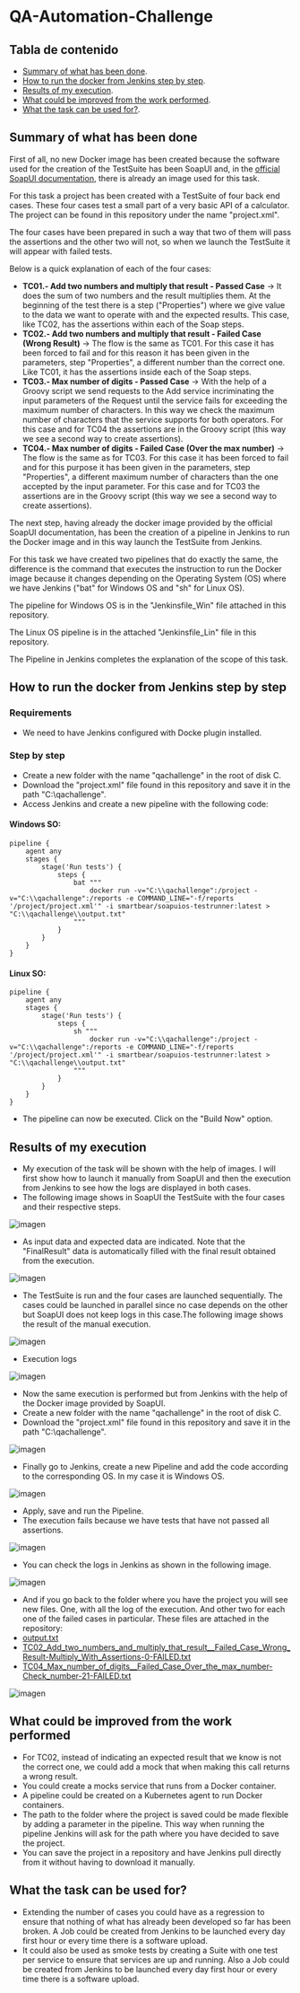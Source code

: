 # QA-Automation-Challenge

## Tabla de contenido
- [Summary of what has been done](#summary-of-what-has-been-done).
- [How to run the docker from Jenkins step by step](#how-to-run-the-docker-from-jenkins-step-by-step).
- [Results of my execution](#results-of-my-execution).
- [What could be improved from the work performed](#what-could-be-improved-from-the-work-performed).
- [What the task can be used for?](#what-the-task-can-be-used-for).

## Summary of what has been done

First of all, no new Docker image has been created because the software used for the creation of the TestSuite has been SoapUI and, in the [official SoapUI documentation](https://www.soapui.org/docs/test-automation/running-in-docker/), there is already an image used for this task.

For this task a project has been created with a TestSuite of four back end cases. These four cases test a small part of a very basic API of a calculator. The project can be found in this repository under the name "project.xml".

The four cases have been prepared in such a way that two of them will pass the assertions and the other two will not, so when we launch the TestSuite it will appear with failed tests.

Below is a quick explanation of each of the four cases:
- **TC01.- Add two numbers and multiply that result - Passed Case** -> It does the sum of two numbers and the result multiplies them. At the beginning of the test there is a step ("Properties") where we give value to the data we want to operate with and the expected results. This case, like TC02, has the assertions within each of the Soap steps.
- **TC02.- Add two numbers and multiply that result - Failed Case (Wrong Result)** -> The flow is the same as TC01. For this case it has been forced to fail and for this reason it has been given in the parameters, step "Properties", a different number than the correct one. Like TC01, it has the assertions inside each of the Soap steps.
- **TC03.- Max number of digits - Passed Case** -> With the help of a Groovy script we send requests to the Add service incriminating the input parameters of the Request until the service fails for exceeding the maximum number of characters. In this way we check the maximum number of characters that the service supports for both operators. For this case and for TC04 the assertions are in the Groovy script (this way we see a second way to create assertions).
- **TC04.- Max number of digits - Failed Case (Over the max number)** -> The flow is the same as for TC03. For this case it has been forced to fail and for this purpose it has been given in the parameters, step "Properties", a different maximum number of characters than the one accepted by the input parameter. For this case and for TC03 the assertions are in the Groovy script (this way we see a second way to create assertions).

The next step, having already the docker image provided by the official SoapUI documentation, has been the creation of a pipeline in Jenkins to run the Docker image and in this way launch the TestSuite from Jenkins.

For this task we have created two pipelines that do exactly the same, the difference is the command that executes the instruction to run the Docker image because it changes depending on the Operating System (OS) where we have Jenkins ("bat" for Windows OS and "sh" for Linux OS).

The pipeline for Windows OS is in the "Jenkinsfile_Win" file attached in this repository.

The Linux OS pipeline is in the attached "Jenkinsfile_Lin" file in this repository.

The Pipeline in Jenkins completes the explanation of the scope of this task.

## How to run the docker from Jenkins step by step
### Requirements
- We need to have Jenkins configured with Docke plugin installed.
### Step by step
- Create a new folder with the name "qachallenge" in the root of disk C.
- Download the "project.xml" file found in this repository and save it in the path "C:\qachallenge".
- Access Jenkins and create a new pipeline with the following code:
####     Windows SO:
```
pipeline {
    agent any
    stages {
        stage('Run tests') {
            steps {
                bat """
                    docker run -v="C:\\qachallenge":/project -v="C:\\qachallenge":/reports -e COMMAND_LINE="-f/reports '/project/project.xml'" -i smartbear/soapuios-testrunner:latest > "C:\\qachallenge\\output.txt"    
                """
            }
        }
    }
}
```
          
####     Linux SO:
```
pipeline {
    agent any
    stages {
        stage('Run tests') {
            steps {
                sh """
                    docker run -v="C:\\qachallenge":/project -v="C:\\qachallenge":/reports -e COMMAND_LINE="-f/reports '/project/project.xml'" -i smartbear/soapuios-testrunner:latest > "C:\\qachallenge\\output.txt"      
                """
            }
        }
    }
}
```
- The pipeline can now be executed. Click on the "Build Now" option.
          
## Results of my execution

- My execution of the task will be shown with the help of images. I will first show how to launch it manually from SoapUI and then the execution from Jenkins to see how the logs are displayed in both cases.
- The following image shows in SoapUI the TestSuite with the four cases and their respective steps.

![imagen](https://user-images.githubusercontent.com/29427746/160293815-431168ac-58e8-4954-adeb-bbebcccacde3.png)

- As input data and expected data are indicated. Note that the "FinalResult" data is automatically filled with the final result obtained from the execution.

![imagen](https://user-images.githubusercontent.com/29427746/160293926-cf1c0072-77dd-4b7e-ab57-1e5fa14c0e95.png)

- The TestSuite is run and the four cases are launched sequentially. The cases could be launched in parallel since no case depends on the other but SoapUI does not keep logs in this case.The following image shows the result of the manual execution.

![imagen](https://user-images.githubusercontent.com/29427746/160294297-3c9ea093-2e7e-4cb8-94cb-a383b9d8ee1a.png)

- Execution logs

![imagen](https://user-images.githubusercontent.com/29427746/160295188-cb14a31e-6715-46df-ab9b-bd3a8a96ac71.png)


- Now the same execution is performed but from Jenkins with the help of the Docker image provided by SoapUI.
- Create a new folder with the name "qachallenge" in the root of disk C.
- Download the "project.xml" file found in this repository and save it in the path "C:\qachallenge".

![imagen](https://user-images.githubusercontent.com/29427746/160293683-69c8fb0a-20d2-4c54-8c2e-d0f9eb7f165c.png)

- Finally go to Jenkins, create a new Pipeline and add the code according to the corresponding OS. In my case it is Windows OS.

![imagen](https://user-images.githubusercontent.com/29427746/160294855-d5f5f218-79c3-4df0-8079-9cb0da5e7172.png)

- Apply, save and run the Pipeline.
- The execution fails because we have tests that have not passed all assertions.

![imagen](https://user-images.githubusercontent.com/29427746/160295045-62246992-623d-42f8-92aa-71b5b84ff6c5.png)

- You can check the logs in Jenkins as shown in the following image.

![imagen](https://user-images.githubusercontent.com/29427746/160295204-b0bd1a4c-ff90-4672-a4df-6b071ec22db9.png)

- And if you go back to the folder where you have the project you will see new files. One, with all the log of the execution. And other two for each one of the failed cases in particular. These files are attached in the repository:
- [output.txt](https://github.com/EMollar/QA-Automation-Challenge/blob/main/output.txt)
- [TC02_Add_two_numbers_and_multiply_that_result__Failed_Case_Wrong_Result-Multiply_With_Assertions-0-FAILED.txt](https://github.com/EMollar/QA-Automation-Challenge/blob/main/TestSuite-TC02_Add_two_numbers_and_multiply_that_result__Failed_Case_Wrong_Result-Multiply_With_Assertions-0-FAILED.txt)
- [TC04_Max_number_of_digits__Failed_Case_Over_the_max_number-Check_number-21-FAILED.txt](https://github.com/EMollar/QA-Automation-Challenge/blob/main/TestSuite-TC04_Max_number_of_digits__Failed_Case_Over_the_max_number-Check_number-21-FAILED.txt)

![imagen](https://user-images.githubusercontent.com/29427746/160295343-47d7330d-2258-40d8-8b27-335725d9f9c0.png)

## What could be improved from the work performed
- For TC02, instead of indicating an expected result that we know is not the correct one, we could add a mock that when making this call returns a wrong result.
- You could create a mocks service that runs from a Docker container.
- A pipeline could be created on a Kubernetes agent to run Docker containers.
- The path to the folder where the project is saved could be made flexible by adding a parameter in the pipeline. This way when running the pipeline Jenkins will ask for the path where you have decided to save the project.
- You can save the project in a repository and have Jenkins pull directly from it without having to download it manually.

## What the task can be used for?
- Extending the number of cases you could have as a regression to ensure that nothing of what has already been developed so far has been broken. A Job could be created from Jenkins to be launched every day first hour or every time there is a software upload.
- It could also be used as smoke tests by creating a Suite with one test per service to ensure that services are up and running. Also a Job could be created from Jenkins to be launched every day first hour or every time there is a software upload.







          
        

